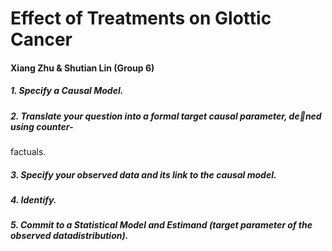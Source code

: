 # Effect of Treatments on Glottic Cancer

#### Xiang Zhu & Shutian Lin (Group 6)

##### 1. Specify a Causal Model.



##### 2. Translate your question into a formal target causal parameter, dened using counter-
factuals.



##### 3. Specify your observed data and its link to the causal model.



##### 4. Identify.



##### 5. Commit to a Statistical Model and Estimand (target parameter of the observed datadistribution).



